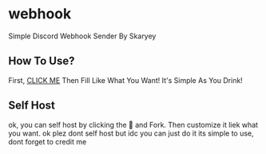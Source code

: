 # webhook
Simple Discord Webhook Sender By Skaryey

## How To Use?
First, [CLICK ME](https://endternvl.github.io/websend)
Then Fill Like What You Want! It's Simple As You Drink!

## Self Host

ok, you can self host by clicking the 🌟 and Fork.
Then customize it liek what you want. ok plez dont self host but idc you can just do it its simple to use, dont forget to credit me
